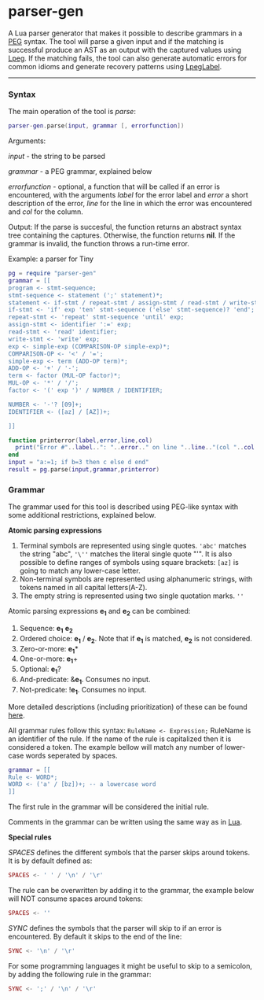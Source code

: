 # parser-gen
A Lua parser generator that makes it possible to describe grammars in a [PEG](https://en.wikipedia.org/wiki/Parsing_expression_grammar) syntax. The tool will parse a given input and if the matching is successful produce an AST as an output with the captured values using [Lpeg](http://www.inf.puc-rio.br/~roberto/lpeg/). If the matching fails, the tool can also generate automatic errors for common idioms and generate recovery patterns using [LpegLabel](https://github.com/sqmedeiros/lpeglabel).

---
### Syntax
The main operation of the tool is *parse*:
```lua
parser-gen.parse(input, grammar [, errorfunction])
```
Arguments:

*input* - the string to be parsed

*grammar* - a PEG grammar, explained below

*errorfunction* - optional, a function that will be called if an error is encountered, with the arguments *label* for the error label and *error* a short description of the error, *line* for the line in which the error was encountered and *col* for the column.

Output:
If the parse is succesful, the function returns an abstract syntax tree containing the captures. Otherwise, the function returns **nil**. If the grammar is invalid, the function throws a run-time error.

Example: a parser for Tiny
```lua
pg = require "parser-gen"
grammar = [[
program <- stmt-sequence;
stmt-sequence <- statement (';' statement)*;
statement <- if-stmt / repeat-stmt / assign-stmt / read-stmt / write-stmt;
if-stmt <- 'if' exp 'ten' stmt-sequence ('else' stmt-sequence)? 'end';
repeat-stmt <- 'repeat' stmt-sequence 'until' exp;
assign-stmt <- identifier ':=' exp;
read-stmt <- 'read' identifier;
write-stmt <- 'write' exp;
exp <- simple-exp (COMPARISON-OP simple-exp)*;
COMPARISON-OP <- '<' / '=';
simple-exp <- term (ADD-OP term)*;
ADD-OP <- '+' / '-';
term <- factor (MUL-OP factor)*;
MUL-OP <- '*' / '/';
factor <- '(' exp ')' / NUMBER / IDENTIFIER;

NUMBER <- '-'? [09]+;
IDENTIFIER <- ([az] / [AZ])+;

]]

function printerror(label,error,line,col)
  print("Error #"..label..": "..error.." on line "..line.."(col "..col..")")
end
input = "a:=1; if b=3 then c else d end"
result = pg.parse(input,grammar,printerror)
```

### Grammar
The grammar used for this tool is described using PEG-like syntax with some additional restrictions, explained below.

**Atomic parsing expressions**

1. Terminal symbols are represented using single quotes. ``'abc'`` matches the string "abc", ``'\''`` matches the literal single quote "'". It is also possible to define ranges of symbols using square brackets: ``[az]`` is going to match any lower-case letter.
2. Non-terminal symbols are represented using alphanumeric strings, with tokens named in all capital letters(A-Z).
3. The empty string is represented using two single quotation marks. ``''``

Atomic parsing expressions **e<sub>1</sub>** and **e<sub>2</sub>** can be combined:

1. Sequence: **e<sub>1</sub>** **e<sub>2</sub>**
2. Ordered choice: **e<sub>1</sub>** / **e<sub>2</sub>**. Note that if **e<sub>1</sub>** is matched, **e<sub>2</sub>** is not considered.
3. Zero-or-more: **e<sub>1</sub>***
4. One-or-more: **e<sub>1</sub>**+
5. Optional: **e<sub>1</sub>**?
6. And-predicate: &**e<sub>1</sub>**. Consumes no input.
7. Not-predicate: !**e<sub>1</sub>**. Consumes no input.

More detailed descriptions (including prioritization) of these can be found [here](https://en.wikipedia.org/wiki/Parsing_expression_grammar).




All grammar rules follow this syntax:
``
RuleName <- Expression;
``
RuleName is an identifier of the rule. If the name of the rule is capitalized then it is considered a token.
The example bellow will match any number of lower-case words seperated by spaces.
```lua
grammar = [[
Rule <- WORD*;
WORD <- ('a' / [bz])+; -- a lowercase word
]]
```

The first rule in the grammar will be considered the initial rule.

Comments in the grammar can be written using the same way as in [Lua](https://www.lua.org/pil/1.3.html).

**Special rules**

*SPACES* defines the different symbols that the parser skips around tokens. It is by default defined as:
```lua
SPACES <- ' ' / '\n' / '\r'
```
The rule can be overwritten by adding it to the grammar, the example below will NOT consume spaces around tokens:
```lua
SPACES <- ''
```

*SYNC* defines the symbols that the parser will skip to if an error is encountered. By default it skips to the end of the line:
```lua
SYNC <- '\n' / '\r'
```
For some programming languages it might be useful to skip to a semicolon, by adding the following rule in the grammar:
```lua
SYNC <- ';' / '\n' / '\r'
```




